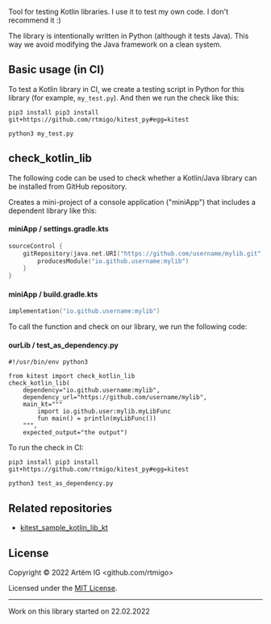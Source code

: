 Tool for testing Kotlin libraries. I use it to test my own code. I don't recommend it :)

The library is intentionally written in Python (although it tests Java). This way we avoid modifying the Java framework on a clean system.



## Basic usage (in CI)

To test a Kotlin library in CI, we create a testing script in Python for this 
library 
(for example, `my_test.py`). And then we run the check like this:


```commandline
pip3 install pip3 install git+https://github.com/rtmigo/kitest_py#egg=kitest

python3 my_test.py
```

## check_kotlin_lib 

The following code can be used to check whether a Kotlin/Java library can be 
installed from GitHub repository.

Creates a mini-project of a console application ("miniApp") that includes a 
dependent library like this:

#### miniApp / settings.gradle.kts

```kotlin
sourceControl {
    gitRepository(java.net.URI("https://github.com/username/mylib.git")) {
        producesModule("io.github.username:mylib")
    }
}
```

#### miniApp / build.gradle.kts

```kotlin
implementation("io.github.username:mylib")
```

To call the function and check on our library, we run the following code:

#### ourLib / test_as_dependency.py

```python3
#!/usr/bin/env python3 

from kitest import check_kotlin_lib
check_kotlin_lib(
    dependency="io.github.username:mylib",
    dependency_url="https://github.com/username/mylib",
    main_kt="""
        import io.github.user:mylib.myLibFunc
        fun main() = println(myLibFunc())
    """,
    expected_output="the output")
```

To run the check in CI:

```commandline
pip3 install pip3 install git+https://github.com/rtmigo/kitest_py#egg=kitest

python3 test_as_dependency.py
```



## Related repositories

* [kitest_sample_kotlin_lib_kt](https://github.com/rtmigo/kitest_sample_kotlin_lib_kt)


## License

Copyright © 2022 Artёm IG <github.com/rtmigo>

Licensed under the [MIT License](https://github.com/rtmigo/kitest_py/blob/dev/LICENSE).

--------------------------------------------------------------------------------

Work on this library started on 22.02.2022